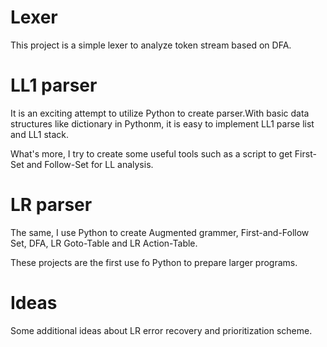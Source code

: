 # Lexer
This project is a simple lexer to analyze token stream based on DFA.  

# LL1 parser
It is an exciting attempt to utilize Python to create parser.With basic data structures like dictionary in Pythonm, it is easy to implement LL1 parse list and LL1 stack.

What's more, I try to create some useful tools such as a script to get First-Set and Follow-Set for LL analysis.

# LR parser
The same, I use Python to create Augmented grammer, First-and-Follow Set, DFA, LR Goto-Table and LR Action-Table.

These projects are the first use fo Python to prepare larger programs.

# Ideas
Some additional ideas about LR error recovery and prioritization scheme.
